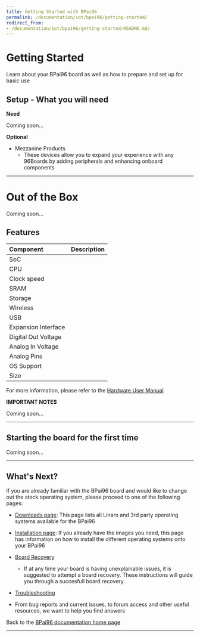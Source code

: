 ```yaml
---
title: Getting Started with BPai96
permalink: /documentation/iot/bpai96/getting-started/
redirect_from:
- /documentation/iot/bpai96/getting-started/README.md/
---
```

# Getting Started

Learn about your BPai96 board as well as how to prepare and set up for basic use

## Setup - What you will need

**Need**

Coming soon...

**Optional**
- Mezzanine Products
   - These devices allow you to expand your experience with any 96Boards by adding peripherals and enhancing onboard components

***

# Out of the Box

Coming soon...

## Features

|   Component          |   Description                                                                                    |
|:---------------------|:-------------------------------------------------------------------------------------------------|
|  SoC                 |                                                                                                  |
|  CPU                 |                                                                                                  |
|  Clock speed         |                                                                                                  |
|  SRAM                |                                                                                                  |
|  Storage             |                                                                                                  |
|  Wireless            |                                                                                                  |
|  USB                 |                                                                                                  |
|  Expansion Interface |                                                                                                  |
|  Digital Out Voltage |                                                                                                  |
|  Analog In Voltage   |                                                                                                  |
|  Analog Pins         |                                                                                                  |
|  OS Support          |                                                                                                  |
|  Size                |                                                                                                  |

For more information, please refer to the [Hardware User Manual]()

**IMPORTANT NOTES**

Coming soon...

***

## Starting the board for the first time

Coming soon...

***

## What's Next?

If you are already familiar with the BPai96 board and would like to change out the stock operating system, please proceed to one of the following pages:

- [Downloads page](../downloads/): This page lists all Linaro and 3rd party operating systems available for the BPai96
- [Installation page](../installation/): If you already have the images you need, this page has information on how to install the different operating systems onto your BPai96
- [Board Recovery](../installation/)
   - If at any time your board is having unexplainable issues, it is suggested to attempt a board recovery. These instructions will guide you through a succesfull board recovery.
- [Troubleshooting](../support/)

- From bug reports and current issues, to forum access and other useful resources, we want to help you find answers

Back to the [BPai96 documentation home page](../)

***   
